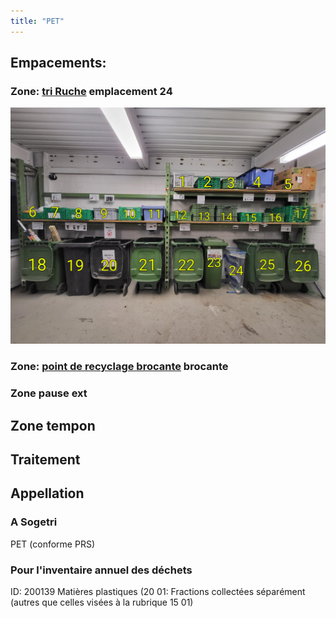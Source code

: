 ```yaml
---
title: "PET"
---
```


## Empacements:
### Zone: [tri Ruche](notes/zones/tri%20Ruche.md) emplacement 24
![i-triZonesConteneurs](/notes/images/i_zones/i_quai/i-triZonesConteneurs.jpg)
### Zone: [point de recyclage brocante](notes/gestionDesMatieres/point%20de%20recyclage%20brocante.md) brocante

### Zone pause ext

## Zone tempon
## Traitement
## Appellation
### A Sogetri
PET (conforme PRS)
### Pour l'inventaire annuel des déchets
ID: 200139
Matières plastiques (20 01: Fractions collectées séparément (autres que celles visées à la rubrique 15 01)